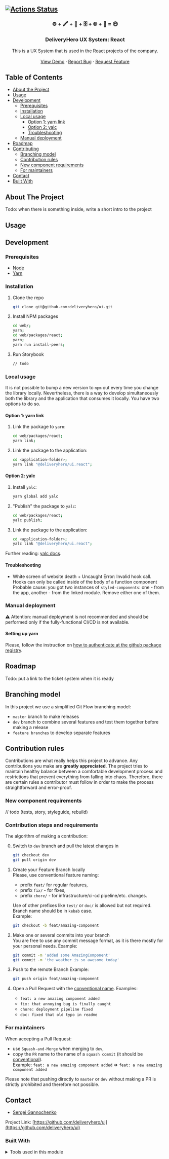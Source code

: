 [![Actions Status](https://github.com/deliveryhero/ui/workflows/CI.REACT/badge.svg)](https://github.com/deliveryhero/ui/actions)
---

<p align="center">
  <h3 align="center">⚙️ + 🖍️ + 🍪 + 🗄️ + 🌐 + 🔎 = 😎</h3>
  <h3 align="center">DeliveryHero UX System: React</h3>

  <p align="center">
    This is a UX System that is used in the React projects of the company.
    <br />
    <br />
    <a href="about:blank">View Demo</a>
    ·
    <a href="https://github.com/deliveryhero/ui/issues">Report Bug</a>
    ·
    <a href="https://github.com/deliveryhero/ui/issues">Request Feature</a>
  </p>
</p>

<!-- TABLE OF CONTENTS -->
## Table of Contents

* [About the Project](#about-the-project)
* [Usage](#usage)
* [Development](#development)
  * [Prerequisites](#prerequisites)
  * [Installation](#installation)
  * [Local usage](#local-usage)
    * [Option 1: yarn link](#option-1-yarn-link)
    * [Option 2: yalc](#option-2-yalc)
    * [Troubleshooting](#troubleshooting)
  * [Manual deployment](#manual-deployment)
* [Roadmap](#roadmap)
* [Contributing](#contributing)
  * [Branching model](#branching-model)
  * [Contribution rules](#contribution-rules)
  * [New component requirements](#new-component-requirements)
  * [For maintainers](#for-maintainers)
* [Contact](#contact)
* [Built With](#built-with)

## About The Project

Todo: when there is something inside, write a short intro to the project

## Usage

## Development

### Prerequisites

* [Node](https://nodesource.com/blog/installing-node-js-tutorial-using-nvm-on-mac-os-x-and-ubuntu/)
* [Yarn](https://yarnpkg.com/lang/en/docs/install/)

### Installation

1. Clone the repo
    ```sh
    git clone git@github.com:deliveryhero/ui.git
    ```
2. Install NPM packages
    ```sh
    cd web/;
    yarn;
    cd web/packages/react;
    yarn;
    yarn run install-peers;
    ```
3. Run Storybook
    ```sh
    // todo
    ```

### Local usage

It is not possible to bump a new version to `npm` out every time you change the library locally.
Nevertheless, there is a way to develop simultaneously both the library and the application that consumes it locally.
You have two options to do so.

#### Option 1: yarn link

1. Link the package to `yarn`:
    ~~~sh
    cd web/packages/react;
    yarn link;
    ~~~
2. Link the package to the application:
    ~~~sh
    cd <application-folder>;
    yarn link "@deliveryhero/ui.react";
    ~~~

#### Option 2: yalc

1. Install `yalc`:
    ~~~sh
    yarn global add yalc
    ~~~
2. "Publish" the package to `yalc`:
    ~~~sh
    cd web/packages/react;
    yalc publish;
    ~~~
3. Link the package to the application:
    ~~~sh
    cd <application-folder>;
    yalc link "@deliveryhero/ui.react";
    ~~~

Further reading: [yalc docs](https://github.com/whitecolor/yalc).

#### Troubleshooting

* White screen of website death + Uncaught Error: Invalid hook call. Hooks can only be called inside of the body of a function component<br />
    Probable cause: you got two instances of `styled-components`: one - from the app, another - from the linked module. Remove either one of them.

### Manual deployment

⚠️ Attention: manual deployment is not recommended and should be performed only if the fully-functional CI/CD is not available.

#### Setting up yarn

Please, follow the instruction on <a href="https://confluence.deliveryhero.com/pages/viewpage.action?spaceKey=RPS&title=GitHub+as+package+registry" target="_blank">how to authenticate at the github package registry</a>.

## Roadmap

Todo: put a link to the ticket system when it is ready

## Branching model

In this project we use a simplified Git Flow branching model:
* `master` branch to make releases
* `dev` branch to combine several features and test them together before making a release
* `feature branches` to develop separate features

## Contribution rules

Contributions are what really helps this project to advance. Any contributions you make are **greatly appreciated**.
The project tries to maintain healthy balance between a comfortable development process and restrictions that prevent everything from falling into chaos.
Therefore, there are certain rules a contributor must follow in order to make the process straightforward and error-proof.

### New component requirements

// todo (tests, story, styleguide, rebuild)

### Contribution steps and requirements

The algorithm of making a contribution:

0. Switch to `dev` branch and pull the latest changes in<br />
    ~~~bash
    git checkout dev
    git pull origin dev
    ~~~
1. Create your Feature Branch locally<br />
    Please, use conventional feature naming:
    * prefix `feat/` for regular features,
    * prefix `fix/` - for fixes,
    * prefix `chore/` - for infrastructure/ci-cd pipeline/etc. changes.

    Use of other prefixes like `test/` or `doc/` is allowed but not required.<br />
    Branch name should be in `kebab` case.<br />
    Example:
    ~~~bash
    git checkout -b feat/amazing-component
    ~~~
3. Make one or several commits into your branch<br />
    You are free to use any commit message format, as it is there mostly for your personal needs.
    Example:
    ~~~bash
    git commit -m 'added some AmazingComponent'
    git commit -m 'the weather is so awesome today'
    ~~~
4. Push to the remote Branch
    Example:
    ~~~bash
    git push origin feat/amazing-component
    ~~~
5. Open a Pull Request with the <a href="https://www.conventionalcommits.org/en/v1.0.0-beta.4/" target="_blank">conventional name</a>.
    Examples:
    * `feat: a new amazing component added`
    * `fix: that annoying bug is finally caught`
    * `chore: deployment pipeline fixed`
    * `doc: fixed that old typo in readme`

### For maintainers

When accepting a Pull Request:
* use `Squash-and-Merge` when merging to `dev`,
* copy the `PR` name to the name of a `squash commit` (it should be <a href="https://www.conventionalcommits.org/en/v1.0.0-beta.4/" target="_blank">conventional</a>).<br />
    Example: `feat: a new amazing component added` => `feat: a new amazing component added`

Please note that pushing directly to `master` or `dev` without making a PR is strictly prohibited and therefore not possible.

## Contact

 - [Sergei Gannochenko](sergei.gannochenko@deliveryhero.com)

Project Link: [https://github.com/deliveryhero/ui](https://github.com/deliveryhero/ui)

### Built With

<details>
  <summary>Tools used in this module</summary>
  <p>&bull; <a href="http://www.typescriptlang.org/" target="_blank">TypeScript</a></p>
</details>
